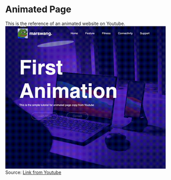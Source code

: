 # Animated Page

This is the reference of an animated website on Youtube.
![](view.gif)
Source: <a href="https://www.youtube.com/watch?v=01nT4LALYco&ab_channel=EasyTutorials">Link from Youtube</a>
